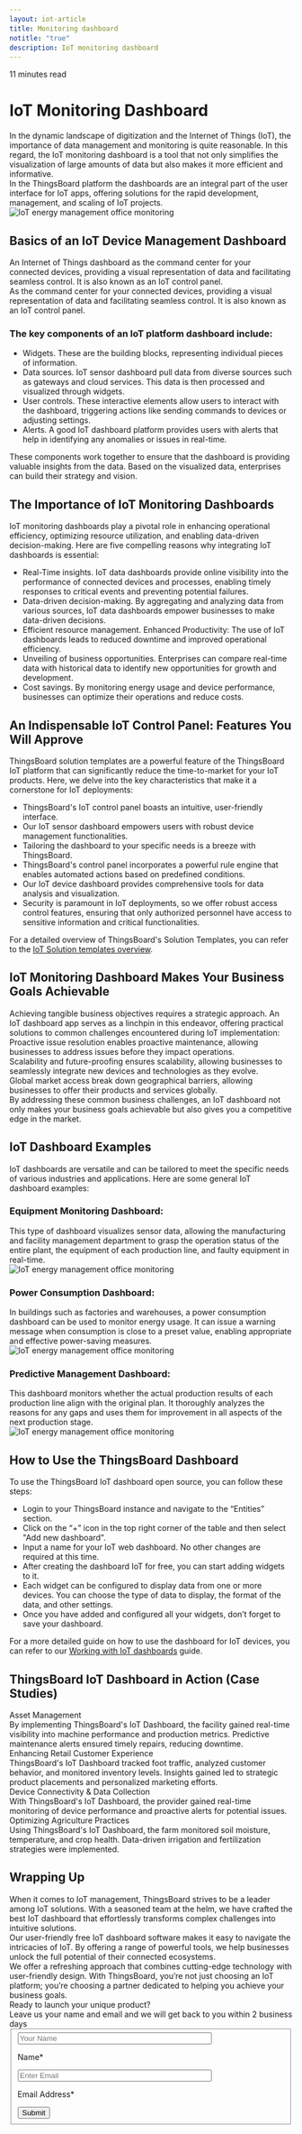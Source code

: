 ```yaml
---
layout: iot-article
title: Monitoring dashboard
notitle: "true"
description: IoT monitoring dashboard
---
```


<section class="hero light-text"></section>
<div id="header-block" class="block-wrapper wrapper-main-color">
    <div class="block-content">
        <div class="text-wrapper">
            <span class="read-info">11 minutes read</span>
            <h1>IoT Monitoring Dashboard</h1>
            <div class="text-content medium-margin">In the dynamic landscape of digitization and the Internet of Things (IoT), the importance of data management and monitoring is quite reasonable. In this regard, the IoT monitoring dashboard is a tool that not only simplifies the visualization of large amounts of data but also makes it more efficient and informative.</div>
            <div class="text-content"><span class="bold">In the ThingsBoard platform the dashboards</span> are an integral part of the user interface for IoT apps, offering solutions for the rapid development, management, and scaling of IoT projects.</div>
        </div>
        <img class="image" srcset="/images/iot-articles/monitoring_dashboard_1_1090x742.png 1090w, /images/iot-articles/monitoring_dashboard_1_2180x1484.png 2180w" sizes="(max-width: 1920px) 1090px, (min-width: 1921px) 2180px" src="/images/iot-articles/monitoring_dashboard_1_1090x742.png" alt="IoT energy management office monitoring"/>
        <div class="text-wrapper">
            <h2>Basics of an IoT Device Management Dashboard</h2>
            <div class="text-content small-margin">An Internet of Things dashboard as the command center for your connected devices, providing a visual representation of data and facilitating seamless control. It is also known as an IoT control panel.</div>
            <div class="text-content medium-margin">As the command center for your connected devices, providing a visual representation of data and facilitating seamless control. It is also known as an IoT control panel.</div>
            <h3 class="small-padding">The key components of an IoT platform dashboard include:</h3>
            <ul class="list">
                <li>Widgets. These are the building blocks, representing individual pieces of information.</li>
                <li>Data sources. IoT sensor dashboard pull data from diverse sources such as gateways and cloud services. This data is then processed and visualized through widgets.</li>
                <li>User controls. These interactive elements allow users to interact with the dashboard, triggering actions like sending commands to devices or adjusting settings.</li>
                <li>Alerts. A good IoT dashboard platform provides users with alerts that help in identifying any anomalies or issues in real-time.</li>
            </ul>
            <div class="text-content">These components work together to ensure that the dashboard is providing valuable insights from the data. Based on the visualized data, enterprises can build their strategy and vision.</div>
            <h2>The Importance of IoT Monitoring Dashboards</h2>
            <div class="text-content medium-margin">IoT monitoring dashboards play a pivotal role in enhancing operational efficiency, optimizing resource utilization, and enabling data-driven decision-making. Here are five compelling reasons why integrating IoT dashboards is essential:</div>
            <ul class="list">
                <li>Real-Time insights. IoT data dashboards provide online visibility into the performance of connected devices and processes, enabling timely responses to critical events and preventing potential failures.</li>
                <li>Data-driven decision-making. By aggregating and analyzing data from various sources, IoT data dashboards empower businesses to make data-driven decisions.</li>
                <li>Efficient resource management. Enhanced Productivity: The use of IoT dashboards leads to reduced downtime and improved operational efficiency.</li>
                <li>Unveiling of business opportunities. Enterprises can compare real-time data with historical data to identify new opportunities for growth and development.</li>
                <li>Cost savings. By monitoring energy usage and device performance, businesses can optimize their operations and reduce costs.</li>
            </ul>
            <h2 class="line-height-small">An Indispensable IoT Control Panel: Features You Will Approve</h2>
            <div class="text-content medium-margin">ThingsBoard solution templates are a powerful feature of the ThingsBoard IoT platform that can significantly reduce the time-to-market for your IoT products. Here, we delve into the key characteristics that make it a cornerstone for IoT deployments:</div>
            <ul class="list">
                <li>ThingsBoard's IoT control panel boasts an intuitive, user-friendly interface.</li>
                <li>Our IoT sensor dashboard empowers users with robust device management functionalities.</li>
                <li>Tailoring the dashboard to your specific needs is a breeze with ThingsBoard.</li>
                <li>ThingsBoard's control panel incorporates a powerful rule engine that enables automated actions based on predefined conditions.</li>
                <li>Our IoT device dashboard provides comprehensive tools for data analysis and visualization.</li>
                <li>Security is paramount in IoT deployments, so we offer robust access control features, ensuring that only authorized personnel have access to sensitive information and critical functionalities.</li>
            </ul>
            <div class="text-content">For a detailed overview of ThingsBoard's Solution Templates, you can refer to the <a class="article-link" href="/docs/pe/solution-templates/overview/">IoT Solution templates overview</a>.</div>
            <h2>IoT Monitoring Dashboard Makes Your Business Goals Achievable</h2>
            <div class="text-content medium-margin">Achieving tangible business objectives requires a strategic approach. An IoT dashboard app serves as a linchpin in this endeavor, offering practical solutions to common challenges encountered during IoT implementation:</div>
        </div>
    </div>
</div>
<div class="details-cards-block-wrapper">
    <div class="details-cards-block">
        <div class="details-card">
            <span class="header">Proactive issue resolution</span>
            <span class="content">enables proactive maintenance, allowing businesses to address issues before they impact operations.</span>
        </div>
        <div class="details-card">
            <span class="header">Scalability and future-proofing</span>
            <span class="content">ensures scalability, allowing businesses to seamlessly integrate new devices and technologies as they evolve.</span>
        </div>
        <div class="details-card">
            <span class="header">Global market access</span>
            <span class="content">break down geographical barriers, allowing businesses to offer their products and services globally.</span>
        </div>
    </div>
</div>
<div class="block-wrapper wrapper-main-color medium-padding">
    <div class="block-content">
        <div class="text-wrapper">
            <div class="text-content">By addressing these common business challenges, an IoT dashboard not only makes your business goals achievable but also gives you a competitive edge in the market.</div>
            <h2>IoT Dashboard Examples</h2>
            <div class="text-content medium-margin">IoT dashboards are versatile and can be tailored to meet the specific needs of various industries and applications. Here are some general IoT dashboard examples:</div>
            <h3 class="small-padding">Equipment Monitoring Dashboard:</h3>
            <div class="text-content medium-margin">This type of dashboard visualizes sensor data, allowing the manufacturing and facility management department to grasp the operation status of the entire plant, the equipment of each production line, and faulty equipment in real-time.</div>
        </div>
        <img class="image" srcset="/images/iot-articles/monitoring_dashboard_2_1090x681.png 1090w, /images/iot-articles/monitoring_dashboard_2_2180x1362.png 2180w" sizes="(max-width: 1920px) 1090px, (min-width: 1921px) 2180px" src="/images/iot-articles/monitoring_dashboard_2_1090x681.png" alt="IoT energy management office monitoring"/>
        <div class="text-wrapper">
            <h3 class="small-padding">Power Consumption Dashboard:</h3>
            <div class="text-content">In buildings such as factories and warehouses, a power consumption dashboard can be used to monitor energy usage. It can issue a warning message when consumption is close to a preset value, enabling appropriate and effective power-saving measures.</div>
        </div>
        <img class="image" srcset="/images/iot-articles/monitoring_dashboard_3_1090x658.png 1090w, /images/iot-articles/monitoring_dashboard_3_2180x1316.png 2180w" sizes="(max-width: 1920px) 1090px, (min-width: 1921px) 2180px" src="/images/iot-articles/monitoring_dashboard_3_1090x658.png" alt="IoT energy management office monitoring"/>
        <div class="text-wrapper">
            <h3 class="small-padding">Predictive Management Dashboard:</h3>
            <div class="text-content">This dashboard monitors whether the actual production results of each production line align with the original plan. It thoroughly analyzes the reasons for any gaps and uses them for improvement in all aspects of the next production stage.</div>
        </div>
        <img class="image" srcset="/images/iot-articles/monitoring_dashboard_4_1090x672.png 1090w, /images/iot-articles/monitoring_dashboard_4_2180x1344.png 2180w" sizes="(max-width: 1920px) 1090px, (min-width: 1921px) 2180px" src="/images/iot-articles/monitoring_dashboard_4_1090x672.png" alt="IoT energy management office monitoring"/>
        <div class="text-wrapper">
            <h2>How to Use the ThingsBoard Dashboard</h2>
            <div class="sub-title">To use the ThingsBoard IoT dashboard open source, you can follow these steps:</div>
            <ul class="list">
                <li>Login to your ThingsBoard instance and navigate to the “Entities” section.</li>
                <li>Click on the “+” icon in the top right corner of the table and then select "Add new dashboard".</li>
                <li>Input a name for your IoT web dashboard. No other changes are required at this time.</li>
                <li>After creating the dashboard IoT for free, you can start adding widgets to it.</li>
                <li>Each widget can be configured to display data from one or more devices. You can choose the type of data to display, the format of the data, and other settings.</li>
                <li>Once you have added and configured all your widgets, don’t forget to save your dashboard.</li>
            </ul>
            <div class="text-content">For a more detailed guide on how to use the dashboard for IoT devices, you can refer to our <a class="article-link" href="/docs/pe/user-guide/dashboards/">Working with IoT dashboards</a> guide.</div>
            <h2>ThingsBoard IoT Dashboard in Action (Case Studies)</h2>
        </div>
        <div class="definitions-block">
            <div class="definitions-list">
                <div class="definitions-list-item one-to-one-and-half align-start">
                    <div class="term bold padding-top">Asset Management</div>
                    <div class="definition">By implementing ThingsBoard's IoT Dashboard, the facility gained real-time visibility into machine performance and production metrics. Predictive maintenance alerts ensured timely repairs, reducing downtime.</div>
                </div>
                <div class="definitions-list-item one-to-one-and-half align-start">
                    <div class="term bold">Enhancing Retail Customer Experience</div>
                    <div class="definition">ThingsBoard's IoT Dashboard tracked foot traffic, analyzed customer behavior, and monitored inventory levels. Insights gained led to strategic product placements and personalized marketing efforts.</div>
                </div>
                <div class="definitions-list-item one-to-one-and-half align-start">
                    <div class="term bold padding-top">Device Connectivity & Data Collection</div>
                    <div class="definition">With ThingsBoard's IoT Dashboard, the provider gained real-time monitoring of device performance and proactive alerts for potential issues.</div>
                </div>
                <div class="definitions-list-item one-to-one-and-half align-start">
                    <div class="term bold">Optimizing Agriculture Practices</div>
                    <div class="definition">Using ThingsBoard's IoT Dashboard, the farm monitored soil moisture, temperature, and crop health. Data-driven irrigation and fertilization strategies were implemented.</div>
                </div>
            </div>
        </div>
        <div class="text-wrapper">
            <h2>Wrapping Up</h2>
            <div class="text-content medium-margin">When it comes to IoT management, ThingsBoard strives to be a leader among IoT solutions. With a seasoned team at the helm, we have crafted the best IoT dashboard that effortlessly transforms complex challenges into intuitive solutions.</div>
            <div class="text-content medium-margin">Our user-friendly free IoT dashboard software makes it easy to navigate the intricacies of IoT. By offering a range of powerful tools, we help businesses unlock the full potential of their connected ecosystems.</div>
            <div class="text-content">We offer a refreshing approach that combines cutting-edge technology with user-friendly design. With ThingsBoard, you’re not just choosing an IoT platform; you’re choosing a partner dedicated to helping you achieve your business goals.</div>
        </div>
    </div>
</div>
<div id="contact-us" class="block-wrapper wrapper-main-color">
    <div class="block-content">
        <div class="contact-us-content">
            <div class="info">
                <div class="title">Ready to launch your unique product?</div>
                <div class="text">Leave us your name and email and we will get back to you within 2 business days</div>
            </div>
            <form id="contact-form" class="contact-form" method="post" onsubmit="return validateContactForm(this)">
                <fieldset>
                    <div class="form-section">
                        <div class="form-element">
                            <label for="name">
                                <input id="name" class="contact-us-form-control" value="" placeholder="Your Name" name="name" type="text" size="40" maxlength="50">
                                <p>Name*</p>
                            </label>
                        </div>
                        <div class="form-element">
                            <label for="email">
                                <input id="email" class="contact-us-form-control" value="" placeholder="Enter Email" name="email" type="email" size="40" maxlength="80">
                                <p>Email Address*</p>
                            </label>
                        </div>
                    </div>
                    <div class="submit-button-container">
                        <input class="contact-us-button" value="Submit" type="submit">
                    </div>
                </fieldset>
            </form>
        </div>
    </div>
</div>
